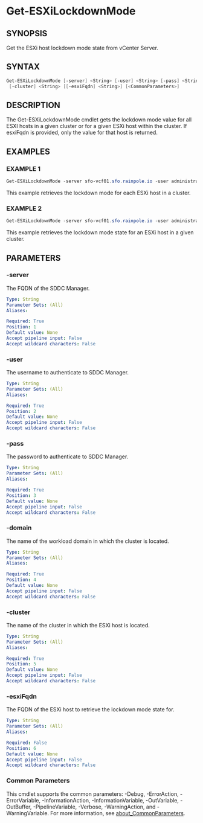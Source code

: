 # Get-ESXiLockdownMode

## SYNOPSIS

Get the ESXi host lockdown mode state from vCenter Server.

## SYNTAX

```powershell
Get-ESXiLockdownMode [-server] <String> [-user] <String> [-pass] <String> [-domain] <String>
 [-cluster] <String> [[-esxiFqdn] <String>] [<CommonParameters>]
```

## DESCRIPTION

The Get-ESXiLockdownMode cmdlet gets the lockdown mode value for all ESXI hosts in a given cluster or for a given ESXi host within the cluster.
If esxiFqdn is provided, only the value for that host is returned.

## EXAMPLES

### EXAMPLE 1

```powershell
Get-ESXiLockdownMode -server sfo-vcf01.sfo.rainpole.io -user administrator@vsphere.local -pass VMw@re1! -domain sfo-m01 -cluster sfo-m01-cl01
```

This example retrieves the lockdown mode for each ESXi host in a cluster.

### EXAMPLE 2

```powershell
Get-ESXiLockdownMode -server sfo-vcf01.sfo.rainpole.io -user administrator@vsphere.local -pass VMw@re1! -domain sfo-m01 -cluster sfo-m01-cl01 -esxiFqdn sfo01-m01-esx01.sfo.rainpole.io
```

This example retrieves the lockdown mode state for an ESXi host in a given cluster.

## PARAMETERS

### -server

The FQDN of the SDDC Manager.

```yaml
Type: String
Parameter Sets: (All)
Aliases:

Required: True
Position: 1
Default value: None
Accept pipeline input: False
Accept wildcard characters: False
```

### -user

The username to authenticate to SDDC Manager.

```yaml
Type: String
Parameter Sets: (All)
Aliases:

Required: True
Position: 2
Default value: None
Accept pipeline input: False
Accept wildcard characters: False
```

### -pass

The password to authenticate to SDDC Manager.

```yaml
Type: String
Parameter Sets: (All)
Aliases:

Required: True
Position: 3
Default value: None
Accept pipeline input: False
Accept wildcard characters: False
```

### -domain

The name of the workload domain in which the cluster is located.

```yaml
Type: String
Parameter Sets: (All)
Aliases:

Required: True
Position: 4
Default value: None
Accept pipeline input: False
Accept wildcard characters: False
```

### -cluster

The name of the cluster in which the ESXi host is located.

```yaml
Type: String
Parameter Sets: (All)
Aliases:

Required: True
Position: 5
Default value: None
Accept pipeline input: False
Accept wildcard characters: False
```

### -esxiFqdn

The FQDN of the ESXi host to retrieve the lockdown mode state for.

```yaml
Type: String
Parameter Sets: (All)
Aliases:

Required: False
Position: 6
Default value: None
Accept pipeline input: False
Accept wildcard characters: False
```

### Common Parameters

This cmdlet supports the common parameters: -Debug, -ErrorAction, -ErrorVariable, -InformationAction, -InformationVariable, -OutVariable, -OutBuffer, -PipelineVariable, -Verbose, -WarningAction, and -WarningVariable. For more information, see [about_CommonParameters](http://go.microsoft.com/fwlink/?LinkID=113216).
